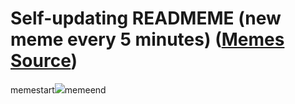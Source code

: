 # Self-updating READMEME (new meme every 5 minutes) ([Memes Source](https://bramses.notion.site/a49c1e962b7646879176ac3b327b6533?v=4d1eda54b170483cb03a40f257231764))

memestart![](https://www.notion.so/image/https%3A%2F%2Fs3-us-west-2.amazonaws.com%2Fsecure.notion-static.com%2F2e48f44b-db11-4a0b-a8d1-23a940600366%2FDBB1F824-2F0F-428E-8D98-0273B65F779C.jpeg?table=block&id=51ccbc90-4aa8-4afc-ad89-c200116089a0&cache=v2)memeend
